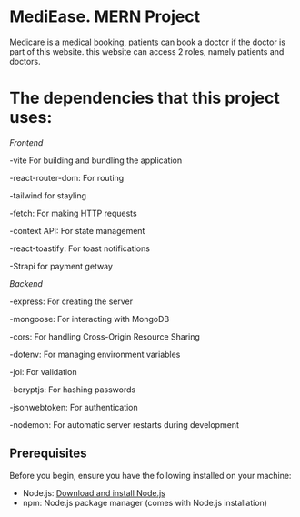# MediEase. MERN Project

Medicare is a medical booking, patients can book a doctor if the doctor is part of this website. this website can access 2 roles, namely patients and doctors.

# The dependencies that this project uses:

*Frontend*

-vite For building and bundling the application

-react-router-dom: For routing

-tailwind for stayling

-fetch: For making HTTP requests

-context API: For state management

-react-toastify: For toast notifications

-Strapi for payment getway


*Backend*

-express: For creating the server

-mongoose: For interacting with MongoDB

-cors: For handling Cross-Origin Resource Sharing

-dotenv: For managing environment variables

-joi: For validation

-bcryptjs: For hashing passwords

-jsonwebtoken: For authentication

-nodemon: For automatic server restarts during development


## Prerequisites

Before you begin, ensure you have the following installed on your machine:

- Node.js: [Download and install Node.js](https://nodejs.org/)
- npm: Node.js package manager (comes with Node.js installation)


